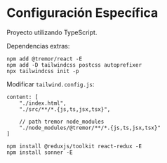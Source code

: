 # Configuración Específica

Proyecto utilizando TypeScript.

Dependencias extras:

```
npm add @tremor/react -E
npm add -D tailwindcss postcss autoprefixer
npx tailwindcss init -p
```

Modificar `tailwind.config.js`:

```
content: [
    "./index.html",
    "./src/**/*.{js,ts,jsx,tsx}",

    // path tremor node_modules
    "./node_modules/@tremor/**/*.{js,ts,jsx,tsx}"
]
```

```
npm install @reduxjs/toolkit react-redux -E
npm install sonner -E
```
